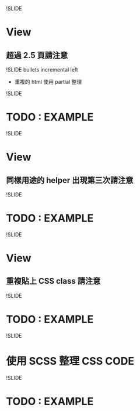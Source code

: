!SLIDE

# View

## 超過 2.5 頁請注意

!SLIDE bullets incremental left

* 重複的 html 使用 partial 整理

!SLIDE

# TODO : EXAMPLE


!SLIDE

# View

## 同樣用途的 helper 出現第三次請注意

!SLIDE

# TODO : EXAMPLE

!SLIDE

# View

## 重複貼上 CSS class 請注意

!SLIDE

# TODO : EXAMPLE

!SLIDE

# 使用 SCSS 整理 CSS CODE

!SLIDE

# TODO : EXAMPLE